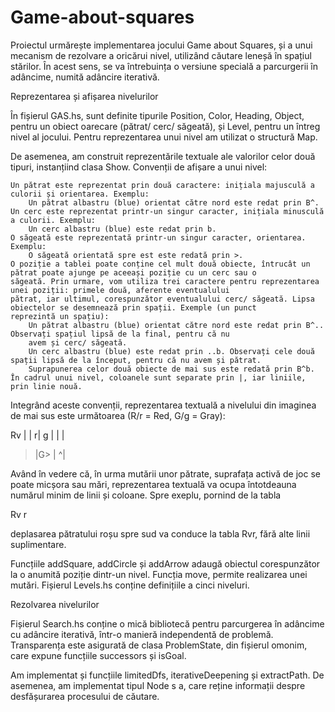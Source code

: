 # Game-about-squares

Proiectul urmărește implementarea jocului Game about Squares, și a unui mecanism de rezolvare a oricărui nivel, utilizând căutare
leneșă în spațiul stărilor. În acest sens, se va întrebuința o versiune specială a parcurgerii în adâncime, numită adâncire
iterativă.

Reprezentarea și afișarea nivelurilor

În fișierul GAS.hs, sunt definite tipurile Position, Color, Heading, Object, pentru un obiect oarecare (pătrat/ cerc/ săgeată),
și Level, pentru un întreg nivel al jocului. Pentru reprezentarea unui nivel am utilizat o structură Map.

De asemenea, am construit reprezentările textuale ale valorilor celor două tipuri, instanțiind clasa Show. 
Convenții de afișare a unui nivel:

    Un pătrat este reprezentat prin două caractere: inițiala majusculă a culorii și orientarea. Exemplu:
        Un pătrat albastru (blue) orientat către nord este redat prin B^.
    Un cerc este reprezentat printr-un singur caracter, inițiala minusculă a culorii. Exemplu:
        Un cerc albastru (blue) este redat prin b.
    O săgeată este reprezentată printr-un singur caracter, orientarea. Exemplu:
        O săgeată orientată spre est este redată prin >.
    O poziție a tablei poate conține cel mult două obiecte, întrucât un pătrat poate ajunge pe aceeași poziție cu un cerc sau o 
    săgeată. Prin urmare, vom utiliza trei caractere pentru reprezentarea unei poziții: primele două, aferente eventualului 
    pătrat, iar ultimul, corespunzător eventualului cerc/ săgeată. Lipsa obiectelor se desemnează prin spații. Exemple (un punct 
    reprezintă un spațiu):
        Un pătrat albastru (blue) orientat către nord este redat prin B^.. Observați spațiul lipsă de la final, pentru că nu 
        avem și cerc/ săgeată.
        Un cerc albastru (blue) este redat prin ..b. Observați cele două spații lipsă de la început, pentru că nu avem și pătrat.
        Suprapunerea celor două obiecte de mai sus este redată prin B^b.
    În cadrul unui nivel, coloanele sunt separate prin |, iar liniile, prin linie nouă.

Integrând aceste convenții, reprezentarea textuală a nivelului din imaginea de mai sus este următoarea (R/r = Red, G/g = Gray):

Rv |   |  r|  g
   |   |   |   
  >|G> |  ^|

Având în vedere că, în urma mutării unor pătrate, suprafața activă de joc se poate micșora sau mări, reprezentarea textuală va 
ocupa întotdeauna numărul minim de linii și coloane. Spre exeplu, pornind de la tabla

Rv 
  r

deplasarea pătratului roșu spre sud va conduce la tabla Rvr, fără alte linii suplimentare.

Funcțiile addSquare, addCircle și addArrow adaugă obiectul corespunzător la o anumită poziție dintr-un nivel.
Funcția move, permite realizarea unei mutări.
Fișierul Levels.hs conține definițiile a cinci niveluri.

Rezolvarea nivelurilor

Fișierul Search.hs conține o mică bibliotecă pentru parcurgerea în adâncime cu adâncire iterativă, într-o manieră independentă 
de problemă. Transparența este asigurată de clasa ProblemState, din fișierul omonim, care expune funcțiile successors și isGoal.

Am implementat și funcțiile limitedDfs, iterativeDeepening și extractPath.  De asemenea, am implementat tipul Node s a, care 
reține informații despre desfășurarea procesului de căutare.
